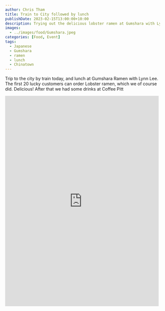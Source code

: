 ```yaml
---
author: Chris Tham
title: Train to City followed by lunch
publishDate: 2023-02-15T13:00:00+10:00
description: Trying out the delicious lobster ramen at Gumshara with Lynn Lee
images:
  - ../images/food/Gumshara.jpeg
categories: [Food, Event]
tags:
  - Japanese
  - Gumshara
  - ramen
  - lunch
  - Chinatown
---
```


Trip to the city by train today, and lunch at Gumshara Ramen with Lynn Lee. The first 20 lucky customers can order Lobster ramen, which we of course did. Delicious! After that we had some drinks at Coffee Pitt

<iframe src="https://www.facebook.com/plugins/post.php?href=https%3A%2F%2Fwww.facebook.com%2Fchris1.tham%2Fposts%2Fpfbid034vUdUNjTM47coBn8unbfTf2aYgajD2vaWLpWtGD9Z4znvf1oNfU82g8AieprBBSEl&show_text=true&width=500" width="500" height="684" style="border:none;overflow:hidden" scrolling="no" frameborder="0" allowfullscreen="true" allow="autoplay; clipboard-write; encrypted-media; picture-in-picture; web-share"></iframe>
